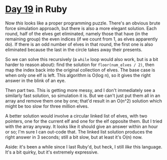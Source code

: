 # [Day 19](http://adventofcode.com/2016/day/19) in Ruby

Now _this_ looks like a proper programming puzzle. There's an obvious brute
force simulation approach, but there is also a more elegant solution. Each
round, half of the elves get eliminated, namely those that have (in the
remaining group) the even indices (if we count from 1, as elves apparently do).
If there is an odd number of elves in that round, the first one is also
eliminated because the last in the circle takes away their presents.

So we can solve this recursively (a `while` loop would also work, but is a bit
harder to reason about): find the solution for `floor(num_elves / 2)`, then map
the index back into the original collection of elves. The base case is when
only one elf is left. This algorithm is O(log n), so it gives the right answer
in the blink of an eye.

Then part two. This is getting more messy, and I don't immediately see a
similarly fast solution, so simulation it is. But we can't just put them all in
an array and remove them one by one; that'd result in an O(n^2) solution which
might be too slow for three million elves.

A better solution would involve a circular linked list of elves, with two
pointers, one for the current elf and one for the elf opposite them. But I
tried with the array anyway. It looks like it should give an answer within an
hour or so; I'm sure I can out-code that. The linked list solution produces the
right answer in 3 seconds; still a bit slow, but at least it's O(n) now.

Aside: it's been a while since I last Ruby'd, but heck, I still _like_ this
language. It's a bit quirky, but it's extremely expressive.
